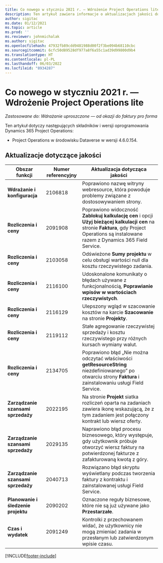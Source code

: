 ```yaml
---
title: Co nowego w styczniu 2021 r. — Wdrożenie Project Operations lite
description: Ten artykuł zawiera informacje o aktualizacjach jakości dostępnych w wydaniu Project Operations — wersja uproszczona w styczniu 2021 r.
author: sigitac
ms.date: 01/12/2021
ms.topic: article
ms.prod: ''
ms.reviewer: johnmichalak
ms.author: sigitac
ms.openlocfilehash: 47932fb89cdd9481988d00f2f3be094b68110cbc
ms.sourcegitcommit: 6cfc50d89528df977a8f6a55c1ad39d99800d9b4
ms.translationtype: HT
ms.contentlocale: pl-PL
ms.lasthandoff: 06/03/2022
ms.locfileid: "8934287"
---
```

# <a name="whats-new-january-2021---project-operations-lite-deployment"></a>Co nowego w styczniu 2021 r. — Wdrożenie Project Operations lite


_Zastosowane do: Wdrażanie uproszczone — od okazji do faktury pro forma_

Ten artykuł dotyczy następujących składników i wersji oprogramowania Dynamics 365 Project Operations:

  - Project Operations w środowisku Dataverse w wersji 4.6.0.154.
  
## <a name="quality-updates"></a>Aktualizacje dotyczące jakości

| **Obszar funkcji** | **Numer referencyjny** | **Aktualizacja dotycząca jakości** |
| --- | --- | --- |
| **Wdrażanie i konfiguracja** | 2106818 | Poprawiono nazwę witryny webresource, która powoduje problemy związane z dostosowywaniem strony. |
| **Rozliczenia i ceny** | 2091908 | Poprawiono widoczność **Zablokuj kalkulację cen** i opcji **Użyj bieżącej kalkulacji cen** na stronie **Faktura**, gdy Project Operations są instalowane razem z Dynamics 365 Field Service. |
| **Rozliczenia i ceny** | 2103058 | Odświeżone **Sumy projektu** w celu obsługi wartości null dla kosztu rzeczywistego zadania. |
| **Rozliczenia i ceny** | 2116100 | Udoskonalone komunikaty o błędach używane z funkcjonalnością, **Poprawianie wpisów w wartościach rzeczywistych**. |
| **Rozliczenia i ceny** | 2116129 | Ulepszony wgląd w szacowanie kosztów na karcie **Szacowanie** na stronie **Projekty**. |
| **Rozliczenia i ceny** | 2119112 | Stałe agregowanie rzeczywistej sprzedaży i kosztu rzeczywistego przy różnych kursach wymiany walut. |
| **Rozliczenia i ceny** | 2134705 | Poprawiono błąd „Nie można odczytać właściwości **getResourceString** niezdefiniowanego” po otwarciu strony **Faktura** i zainstalowaniu usługi Field Service. |
| **Zarządzanie szansami sprzedaży** | 2022195 | Na stronie **Projekt** siatka rozliczeń oparta na zadaniach zawiera ikonę wskazującą, że z tym zadaniem jest połączony kontrakt lub wiersz oferty. |
| **Zarządzanie szansami sprzedaży** | 2029135 | Naprawiono błąd procesu biznesowego, który występuje, gdy użytkownik próbuje otworzyć wiersz faktury na potwierdzonej fakturze z zafakturowaną kwotą z góry. |
| **Zarządzanie szansami sprzedaży** | 2040713 | Rozwiązano błąd skryptu wyświetlany podczas tworzenia faktury z kontraktu i zainstalowanej usługi Field Service. |
| **Planowanie i śledzenie projektu** | 2090202 | Oznaczone reguły biznesowe, które nie są już używane jako **Przestarzałe**. |
| **Czas i wydatek** | 2091249 | Kontrolki z przechowanem widać, że użytkownicy nie mogą zmieniać zadania w przesłanym lub zatwierdzonym wpisie czasu. |


[!INCLUDE[footer-include](../../includes/footer-banner.md)]